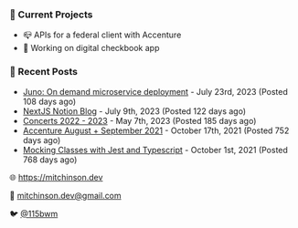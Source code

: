 ### 📌 Current Projects
- 📪 APIs for a federal client with Accenture
- 🤑 Working on digital checkbook app

### 📝 Recent Posts

- [Juno: On demand microservice deployment](https://blog.mitchinson.dev/juno) - July 23rd, 2023 (Posted 108 days ago)
- [NextJS Notion Blog](https://blog.mitchinson.dev/blog-2023) - July 9th, 2023 (Posted 122 days ago)
- [Concerts 2022 - 2023](https://blog.mitchinson.dev/concerts-2023) - May 7th, 2023 (Posted 185 days ago)
- [Accenture August + September 2021](https://blog.mitchinson.dev/pillar/aug-sep-21) - October 17th, 2021 (Posted 752 days ago)
- [Mocking Classes with Jest and Typescript](https://blog.mitchinson.dev/jest-typescript-mocks) - October 1st, 2021 (Posted 768 days ago)

🌐 https://mitchinson.dev

💌 mitchinson.dev@gmail.com

🐦 [@115bwm](https://twitter.com/115bwm)